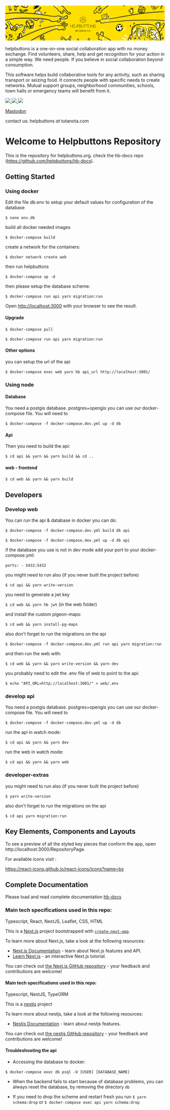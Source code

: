 ![HB cover](/web/public/assets/images/hb_landscape_02_small.jpg?raw=true "hb cover")

helpbuttons is a one-on-one social collaboration app with no money exchange. Find volunteers, share, help and get recognition for your action in a simple way. We need people. If you believe in social collaboration beyond consumption.

This software helps build collaborative tools for any activity, such as sharing transport or seizing food. It connects people with specific needs to create networks. Mutual support groups, neighborhood communities, schools, town halls or emergency teams will benefit from it.

[<img src="https://static.fsf.org/nosvn/images/socials/mastodon.png" width="48">
](https://fosstodon.org/@helpbuttonsorg)
[<img src="https://lh3.googleusercontent.com/-DE6obBjEEko/YJ_w7v1-0WI/AAAAAAAAI1c/LVh2thnkuk88FBGAbm0hpuzHSXZcwGjaACLcBGAsYHQ/image.png" width="48">
](https://t.me/+ls0xkQlG8uBlZjZk)
[<img src="https://apkbolt.com/wp-content/uploads/2018/08/Discord-Apk.png" width="48">
](https://discord.gg/UBKWHuj2Vn)

<a rel="me" href="https://fosstodon.org/@helpbuttonsorg">Mastodon</a>

contact us: helpbuttons _at_ tutanota.com
# Welcome to Helpbuttons Repository

This is the repository for helpbuttons.org. check the hb-docs repo (https://github.com/helpbuttons/hb-docs).
## Getting Started

### Using docker
Edit the file db.env to setup your default values for configuration of the database

`$ nano env.db`

build all docker needed images

`$ docker-compose build`

create a network for the containers:

`$ docker network create web`

then run helpbuttons

`$ docker-compose up -d`

then please setup the database scheme:

`$ docker-compose run api yarn migration:run`

Open [http://localhost:3000](http://localhost:3000) with your browser to see the result.

#### Upgrade

`$ docker-compose pull`

`$ docker-compose run api yarn migration:run`

#### Other options
you can setup the url of the api

`$ docker-compose exec web yarn hb api_url http://localhost:3001/`

### Using node

#### Database
You need a postgis database. postgres+opengis you can use our docker-compose file. You will need to 

`$ docker-compose -f docker-compose.dev.yml up -d db`

#### Api
Then you need to build the api:

`$ cd api && yarn && yarn build && cd ..`
 
#### web - frontend

`$ cd web && yarn && yarn build`

## Developers

### Develop web

You can run the api & database in docker you can do:

`$ docker-compose -f docker-compose.dev.yml build db api`

`$ docker-compose -f docker-compose.dev.yml up -d db api`

if the database you use is not in dev mode add your port to your docker-compose.yml:

`ports: - 5432:5432`

you might need to run also (if you never built the project before)

`$ cd api && yarn write-version`

you need to generate a jwt key

`$ cd web && yarn hb jwt` (in the web folder)

and install the custom pigeon-maps:

`$ cd web && yarn install-pg-maps`

also don't forget to run the migrations on the api

`$ docker-compose -f docker-compose.dev.yml run api yarn migration:run`

and then run the web with:

`$ cd web && yarn && yarn write-version && yarn dev`

you probably need to edit the .env file of web to point to the api:

`$ echo "API_URL=http://localhost:3001/" > web/.env`


### develop api
You need a postgis database. postgres+opengis you can use our docker-compose file. You will need to 

`$ docker-compose -f docker-compose.dev.yml up -d db`

run the api in watch mode:

`$ cd api && yarn && yarn dev`

run the web in watch mode:

`$ cd api && yarn && yarn web`

### developer-extras
you might need to run also (if you never built the project before)

`$ yarn write-version`

also don't forget to run the migrations on the api

`$ cd api yarn migration:run`

## Key Elements, Components and Layouts

To see a preview of all the styled key pieces that conform the app, open http://localhost:3000/RepositoryPage.

For available icons visit :

https://react-icons.github.io/react-icons/icons?name=bs

## Complete Documentation

Please load and read complete documentation
[hb-docs](https://github.com/helpbuttons/hb-docs)


### Main tech specifications used in this repo:

Typescript, React, NextJS, Leaflet, CSS, HTML

This is a [Next.js](https://nextjs.org/) project bootstrapped with [`create-next-app`](https://github.com/vercel/next.js/tree/canary/packages/create-next-app).

To learn more about Next.js, take a look at the following resources:

- [Next.js Documentation](https://nextjs.org/docs) - learn about Next.js features and API.
- [Learn Next.js](https://nextjs.org/learn) - an interactive Next.js tutorial.

You can check out [the Next.js GitHub repository](https://github.com/vercel/next.js/) - your feedback and contributions are welcome!


#### Main tech specifications used in this repo:

Typescript, NestJS, TypeORM

This is a [nestjs](https://nestjs.com/) project

To learn more about nestjs, take a look at the following resources:

- [Nestjs Documentation](https://docs.nestjs.com/) - learn about nestjs features.

You can check out [the nestjs GitHub repository](https://github.com/nestjs/nest) - your feedback and contributions are welcome!


#### Troubleshooting the api

- Accessing the database to docker:

`$ docker-compose exec db psql -U [USER] [DATABASE_NAME]`

- When the backend fails to start because of database problems, you can always reset the database, by removing the directory `db`

- If you need to drop the scheme and restart fresh you run
`$ yarn schema:drop` or `$ docker-compose exec api yarn schema:drop`


